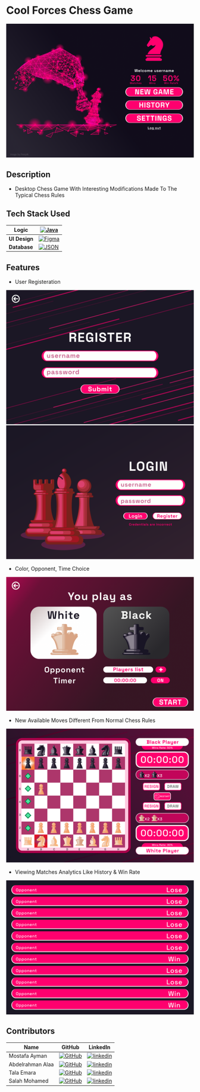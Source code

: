 # Cool Forces Chess Game
![alt text](screenshots/main.png)

## Description

- Desktop Chess Game With Interesting Modifications Made To The Typical Chess Rules

## Tech Stack Used

|**Logic** | [![Java](https://img.shields.io/badge/Java-%23ED8B00.svg?logo=openjdk&logoColor=white)](#) |
|--- | --- |
|**UI Design** | [![Figma](https://img.shields.io/badge/Figma-F24E1E?logo=figma&logoColor=white)](#) |
|**Database** | [![JSON](https://img.shields.io/badge/JSON-000?logo=json&logoColor=fff)](#) |

## Features

- User Registeration
   
![alt text](screenshots/reg.png)
![alt text](screenshots/Incorrect_Login.png)
- Color, Opponent, Time Choice

![alt text](screenshots/nGameSett.png)
- New Available Moves Different From Normal Chess Rules
  
![alt text](screenshots/Avmoves.png)
- Viewing Matches Analytics Like History & Win Rate
  
![alt text](screenshots/hist.png)

## Contributors

| Name | GitHub | LinkedIn |
| ---- | ------ | -------- |
| Mostafa Ayman | [![GitHub](https://img.shields.io/badge/GitHub-%23121011.svg?logo=github&logoColor=white)](https://github.com/mostafa-aboelmagd) | [![linkedin](https://img.shields.io/badge/linkedin-0A66C2?style=for-the-badge&logo=linkedin&logoColor=white)](https://www.linkedin.com/in/mostafa--aboelmagd/) |
| Abdelrahman Alaa | [![GitHub](https://img.shields.io/badge/GitHub-%23121011.svg?logo=github&logoColor=white)](https://github.com/abdelrahman-alaa-10) | [![linkedin](https://img.shields.io/badge/linkedin-0A66C2?style=for-the-badge&logo=linkedin&logoColor=white)](https://www.linkedin.com/in/abdulrahman-alaa7/) |
| Tala Emara | [![GitHub](https://img.shields.io/badge/GitHub-%23121011.svg?logo=github&logoColor=white)](https://github.com/TalalEmara)| [![linkedin](https://img.shields.io/badge/linkedin-0A66C2?style=for-the-badge&logo=linkedin&logoColor=white)](https://www.linkedin.com/in/talalemara/) |
| Salah Mohamed | [![GitHub](https://img.shields.io/badge/GitHub-%23121011.svg?logo=github&logoColor=white)](https://github.com/salahmohamed03) | [![linkedin](https://img.shields.io/badge/linkedin-0A66C2?style=for-the-badge&logo=linkedin&logoColor=white)](https://www.linkedin.com/in/se-salah-mohamed/) |
